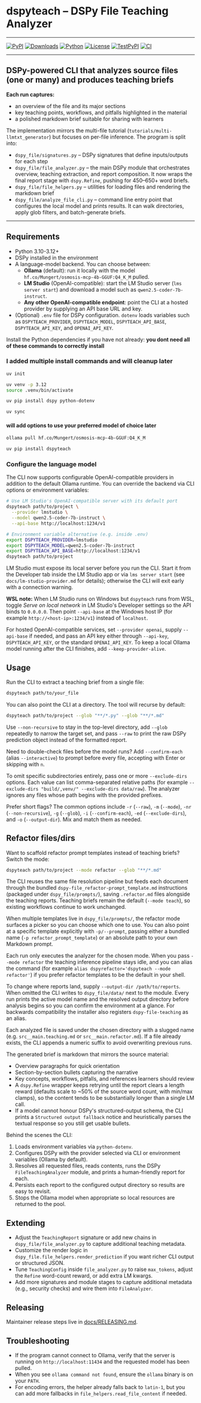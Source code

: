 # dspyteach – DSPy File Teaching Analyzer

---

[![PyPI](https://img.shields.io/pypi/v/dspyteach.svg?include_prereleases&cacheSeconds=60&t=1)](https://pypi.org/project/dspyteach/)
[![Downloads](https://img.shields.io/pypi/dm/dspyteach.svg?cacheSeconds=300)](https://pypi.org/project/dspyteach/)
[![Python](https://img.shields.io/pypi/pyversions/dspyteach.svg?cacheSeconds=300)](https://pypi.org/project/dspyteach/)
[![License](https://img.shields.io/pypi/l/dspyteach.svg?cacheSeconds=300)](LICENSE)
[![TestPyPI](https://img.shields.io/badge/TestPyPI-dspyteach-informational?cacheSeconds=300)](https://test.pypi.org/project/dspyteach/)
[![CI](https://github.com/AcidicSoil/dspy-file/actions/workflows/release.yml/badge.svg)](…)

---

## DSPy-powered CLI that analyzes source files (one or many) and produces teaching briefs

**Each run captures:**

- an overview of the file and its major sections
- key teaching points, workflows, and pitfalls highlighted in the material
- a polished markdown brief suitable for sharing with learners

The implementation mirrors the multi-file tutorial (`tutorials/multi-llmtxt_generator`) but focuses on per-file inference. The program is split into:

- `dspy_file/signatures.py` – DSPy signatures that define inputs/outputs for each step
- `dspy_file/file_analyzer.py` – the main DSPy module that orchestrates overview, teaching extraction, and report composition. It now wraps the final report stage with `dspy.Refine`, pushing for 450–650+ word briefs.
- `dspy_file/file_helpers.py` – utilities for loading files and rendering the markdown brief
- `dspy_file/analyze_file_cli.py` – command line entry point that configures the local model and prints results. It can walk directories, apply glob filters, and batch-generate briefs.

---

## Requirements

- Python 3.10-3.12+
- DSPy installed in the environment
- A language-model backend. You can choose between:
  - **Ollama** (default): run it locally with the model `hf.co/Mungert/osmosis-mcp-4b-GGUF:Q4_K_M` pulled.
  - **LM Studio** (OpenAI-compatible): start the LM Studio server (`lms server start`) and download a model such as `qwen2.5-coder-7b-instruct`.
  - **Any other OpenAI-compatible endpoint**: point the CLI at a hosted provider by supplying an API base URL and key.
- (Optional) `.env` file for DSPy configuration. `dotenv` loads variables such as `DSPYTEACH_PROVIDER`, `DSPYTEACH_MODEL`, `DSPYTEACH_API_BASE`, `DSPYTEACH_API_KEY`, and `OPENAI_API_KEY`.

Install the Python dependencies if you have not already:
**you dont need all of these commands to correctly install**

### I added multiple install commands and will cleanup later

```bash
uv init

uv venv -p 3.12
source .venv/bin/activate
```

```bash
uv pip install dspy python-dotenv
```

```bash
uv sync
```

#### will add options to use your preferred model of choice later

```bash
ollama pull hf.co/Mungert/osmosis-mcp-4b-GGUF:Q4_K_M
```

```bash
uv pip install dspyteach
```

### Configure the language model

The CLI now supports configurable OpenAI-compatible providers in addition to the default Ollama runtime. You can override the backend via CLI options or environment variables:

```bash
# Use LM Studio's OpenAI-compatible server with its default port
dspyteach path/to/project \
  --provider lmstudio \
  --model qwen2.5-coder-7b-instruct \
  --api-base http://localhost:1234/v1
```

```bash
# Environment variable alternative (e.g. inside .env)
export DSPYTEACH_PROVIDER=lmstudio
export DSPYTEACH_MODEL=qwen2.5-coder-7b-instruct
export DSPYTEACH_API_BASE=http://localhost:1234/v1
dspyteach path/to/project
```

LM Studio must expose its local server before you run the CLI. Start it from the Developer tab inside the LM Studio app or via `lms server start` (see `docs/lm-studio-provider.md` for details); otherwise the CLI will exit early with a connection warning.

**WSL note:** When LM Studio runs on Windows but `dspyteach` runs from WSL, toggle *Serve on local network* in LM Studio's Developer settings so the API binds to `0.0.0.0`. Then point `--api-base` at the Windows host IP (for example `http://<host-ip>:1234/v1`) instead of `localhost`.

For hosted OpenAI-compatible services, set `--provider openai`, supply `--api-base` if needed, and pass an API key either through `--api-key`, `DSPYTEACH_API_KEY`, or the standard `OPENAI_API_KEY`. To keep a local Ollama model running after the CLI finishes, add `--keep-provider-alive`.

## Usage

Run the CLI to extract a teaching brief from a single file:

```bash
dspyteach path/to/your_file
```

You can also point the CLI at a directory. The tool will recurse by default:

```bash
dspyteach path/to/project --glob "**/*.py" --glob "**/*.md"
```

Use `--non-recursive` to stay in the top-level directory, add `--glob` repeatedly to narrow the target set, and pass `--raw` to print the raw DSPy prediction object instead of the formatted report.

Need to double-check files before the model runs? Add `--confirm-each` (alias `--interactive`) to prompt before every file, accepting with Enter or skipping with `n`.

To omit specific subdirectories entirely, pass one or more `--exclude-dirs` options. Each value can list comma-separated relative paths (for example `--exclude-dirs "build/,venv/" --exclude-dirs data/raw`). The analyzer ignores any files whose path begins with the provided prefixes.

Prefer short flags? The common options include `-r` (`--raw`), `-m` (`--mode`), `-nr` (`--non-recursive`), `-g` (`--glob`), `-i` (`--confirm-each`), `-ed` (`--exclude-dirs`), and `-o` (`--output-dir`). Mix and match them as needed.

## Refactor files/dirs

Want to scaffold refactor prompt templates instead of teaching briefs? Switch the mode:

```bash
dspyteach path/to/project --mode refactor --glob "**/*.md"
```

The CLI reuses the same file resolution pipeline but feeds each document through the bundled `dspy-file_refactor-prompt_template.md` instructions (packaged under `dspy_file/prompts/`), saving `.refactor.md` files alongside the teaching reports. Teaching briefs remain the default (`--mode teach`), so existing workflows continue to work unchanged.

When multiple templates live in `dspy_file/prompts/`, the refactor mode surfaces a picker so you can choose which one to use. You can also point at a specific template explicitly with `-p/--prompt`, passing either a bundled name (`-p refactor_prompt_template`) or an absolute path to your own Markdown prompt.

Each run only executes the analyzer for the chosen mode. When you pass `--mode refactor` the teaching inference pipeline stays idle, and you can alias the command (for example `alias dspyrefactor='dspyteach --mode refactor'`) if you prefer refactor templates to be the default in your shell.

To change where reports land, supply `--output-dir /path/to/reports`. When omitted the CLI writes to `dspy_file/data/` next to the module. Every run prints the active model name and the resolved output directory before analysis begins so you can confirm the environment at a glance. For backwards compatibility the installer also registers `dspy-file-teaching` as an alias.

Each analyzed file is saved under the chosen directory with a slugged name (e.g. `src__main.teaching.md` or `src__main.refactor.md`). If a file already exists, the CLI appends a numeric suffix to avoid overwriting previous runs.

The generated brief is markdown that mirrors the source material:

- Overview paragraphs for quick orientation
- Section-by-section bullets capturing the narrative
- Key concepts, workflows, pitfalls, and references learners should review
- A `dspy.Refine` wrapper keeps retrying until the report clears a length reward (defaults scale to ~50% of the source word count, with min/max clamps), so the content tends to be substantially longer than a single LM call.
- If a model cannot honour DSPy's structured-output schema, the CLI prints a `Structured output fallback` notice and heuristically parses the textual response so you still get usable bullets.

Behind the scenes the CLI:

1. Loads environment variables via `python-dotenv`.
2. Configures DSPy with the provider selected via CLI or environment variables (Ollama by default).
3. Resolves all requested files, reads contents, runs the DSPy `FileTeachingAnalyzer` module, and prints a human-friendly report for each.
4. Persists each report to the configured output directory so results are easy to revisit.
5. Stops the Ollama model when appropriate so local resources are returned to the pool.

## Extending

- Adjust the `TeachingReport` signature or add new chains in `dspy_file/file_analyzer.py` to capture additional teaching metadata.
- Customize the render logic in `dspy_file.file_helpers.render_prediction` if you want richer CLI output or structured JSON.
- Tune `TeachingConfig` inside `file_analyzer.py` to raise `max_tokens`, adjust the `Refine` word-count reward, or add extra LM kwargs.
- Add more signatures and module stages to capture additional metadata (e.g., security checks) and wire them into `FileAnalyzer`.

## Releasing

Maintainer release steps live in [docs/RELEASING.md](docs/RELEASING.md).

## Troubleshooting

- If the program cannot connect to Ollama, verify that the server is running on `http://localhost:11434` and the requested model has been pulled.
- When you see `ollama command not found`, ensure the `ollama` binary is on your `PATH`.
- For encoding errors, the helper already falls back to `latin-1`, but you can add more fallbacks in `file_helpers.read_file_content` if needed.
